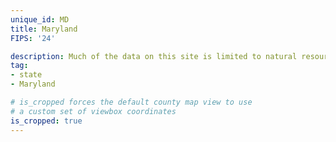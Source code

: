 ```yaml
---
unique_id: MD
title: Maryland
FIPS: '24'

description: Much of the data on this site is limited to natural resource extraction on federal land, which represents 3.1% of all land in Maryland.
tag:
- state
- Maryland

# is_cropped forces the default county map view to use
# a custom set of viewbox coordinates
is_cropped: true
---
```

